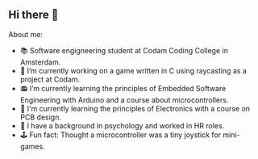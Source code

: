 ## Hi there 👋

<!--
**ale-seme/ale-seme** is a ✨ _special_ ✨ repository because its `README.md` (this file) appears on your GitHub profile.

-->
About me:

- 📚 Software engigneering student at Codam Coding College in Amsterdam.
- 🔭 I’m currently working on a game written in C using raycasting as a project at Codam.
- 📻 I’m currently learning the principles of Embedded Software Engineering with Arduino and a course about microcontrollers.
- 🔋 I'm currently learning the principles of Electronics with a course on PCB design.
- 🧠 I have a background in psychology and worked in HR roles.
- 🕹️ Fun fact: Thought a microcontroller was a tiny joystick for mini-games.
